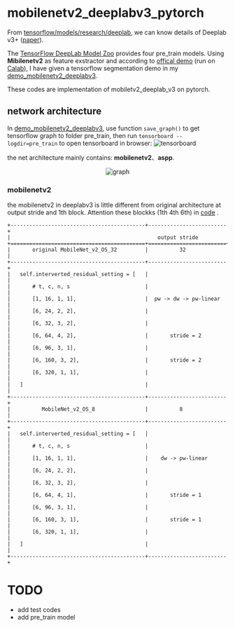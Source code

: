 # mobilenetv2_deeplabv3_pytorch
From [tensorflow/models/research/deeplab](https://github.com/tensorflow/models/tree/master/research/deeplab), we can know details of Deeplab v3+ ([paper](https://arxiv.org/abs/1802.02611)).


The [TensorFlow DeepLab Model Zoo](https://github.com/tensorflow/models/blob/master/research/deeplab/g3doc/model_zoo.md) provides four pre_train models. Using **Mibilenetv2** as feature exstractor and according to [offical demo](https://colab.sandbox.google.com/github/tensorflow/models/blob/master/research/deeplab/deeplab_demo.ipynb) (run on [Calab](https://colab.research.google.com/notebooks/welcome.ipynb)), I have given a tensorflow segmentation demo in my [demo_mobilenetv2_deeplabv3](https://github.com/lizhengwei1992/demo_mobilenetv2_deeplabv3).


These codes are implementation of mobiletv2_deeplab_v3 on pytorch.

## network architecture
In [demo_mobilenetv2_deeplabv3](https://github.com/lizhengwei1992/demo_mobilenetv2_deeplabv3), use function ```save_graph()```
to get tensorflow graph to folder pre_train, then run ```tensorboard --logdir=pre_train``` to open tensorboard in browser:
![tensorboard](https://github.com/lizhengwei1992/mobilenetv2_deeplabv3_pytorch/raw/master/images/tensorboard.png)

the net architecture mainly contains: **mobilenetv2**、**aspp**.


<div align=center>
      
![graph](https://github.com/lizhengwei1992/mobilenetv2_deeplabv3_pytorch/raw/master/images/graph.png)
      
</div>
      
      
      
      
### mobilenetv2
the mobilenetv2 in deeplabv3 is little different from original architecture at output stride and 1th block.
Attention these blockks (1th 4th 6th) in [code](https://github.com/lizhengwei1992/mobilenetv2_deeplabv3_pytorch/blob/master/model/MobileNet_v2.py) .

    +-------------------------------------------+-------------------------+
    |                                               output stride
    +===========================================+=========================+
    |       original MobileNet_v2_OS_32         |          32             | 
    +-------------------------------------------+-------------------------+
    |   self.interverted_residual_setting = [   |                         |
    |       # t, c, n, s                        |                         |
    |       [1, 16, 1, 1],                      |  pw -> dw -> pw-linear  |
    |       [6, 24, 2, 2],                      |                         |
    |       [6, 32, 3, 2],                      |                         |
    |       [6, 64, 4, 2],                      |       stride = 2        |
    |       [6, 96, 3, 1],                      |                         |
    |       [6, 160, 3, 2],                     |       stride = 2        |
    |       [6, 320, 1, 1],                     |                         |
    |   ]                                       |                         |
    +-------------------------------------------+-------------------------+
    |          MobileNet_v2_OS_8                |          8              |
    +-------------------------------------------+-------------------------+
    |   self.interverted_residual_setting = [   |                         |
    |       # t, c, n, s                        |                         |
    |       [1, 16, 1, 1],                      |    dw -> pw-linear      |
    |       [6, 24, 2, 2],                      |                         |
    |       [6, 32, 3, 2],                      |                         |
    |       [6, 64, 4, 1],                      |       stride = 1        |
    |       [6, 96, 3, 1],                      |                         |
    |       [6, 160, 3, 1],                     |       stride = 1        |
    |       [6, 320, 1, 1],                     |                         |
    |   ]                                       |                         |
    +-------------------------------------------+-------------------------+

# TODO

- add test codes
- add pre_train model





